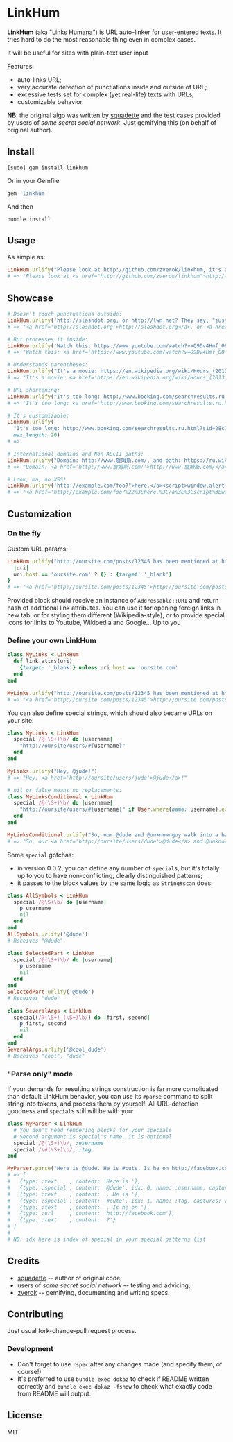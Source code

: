 # LinkHum

**LinkHum** (aka "Links Humana") is URL auto-linker for user-entered texts.
It tries hard to do the most reasonable thing even in complex cases.

It will be useful for sites with plain-text user input

Features:
* auto-links URL;
* very accurate detection of punctiations inside and outside of URL;
* excessive tests set for complex (yet real-life) texts with URLs;
* customizable behavior.

**NB**: the original algo was written by [squadette](https://github.com/squadette)
and the test cases provided by users of _some secret social network_.
Just gemifying this (on behalf of original author).

## Install

```
[sudo] gem install linkhum
```

Or in your Gemfile

```ruby
gem 'linkhum'
```

And then

```
bundle install
```

## Usage

As simple as:

```ruby
LinkHum.urlify("Please look at http://github.com/zverok/linkhum, it's awesome!")
# => 'Please look at <a href="http://github.com/zverok/linkhum">http://github.com/zverok/linkhum</a>, it's awesome!'
```

## Showcase

```ruby
# Doesn't touch punctuations outside:
LinkHum.urlify('http://slashdot.org, or http://lwn.net? They say, "just http://google.com"')
# => "<a href='http://slashdot.org'>http://slashdot.org</a>, or <a href='http://lwn.net'>http://lwn.net</a>? They say, \"just <a href='http://google.com'>http://google.com</a>\""

# But processes it inside:
LinkHum.urlify('Watch this: https://www.youtube.com/watch?v=Q9Dv4Hmf_O8')
# => "Watch this: <a href='https://www.youtube.com/watch?v=Q9Dv4Hmf_O8'>https://www.youtube.com/watch?v=Q9Dv4Hmf_O8</a>"

# Understands parentheses:
LinkHum.urlify("It's a movie: https://en.wikipedia.org/wiki/Hours_(2013_film) It's just parens: (https://www.youtube.com/watch?v=Q9Dv4Hmf_O8)")
# => "It's a movie: <a href='https://en.wikipedia.org/wiki/Hours_(2013_film)'>https://en.wikipedia.org/wiki/Hours_(2013_film)</a> It's just parens: (<a href='https://www.youtube.com/watch?v=Q9Dv4Hmf_O8'>https://www.youtube.com/watch?v=Q9Dv4Hmf_O8</a>)"

# URL shortening:
LinkHum.urlify("It's too long: http://www.booking.com/searchresults.ru.html?sid=28c7356c8d0fb6d81de3a45eff97e0fe;dcid=4;bb_asr=2&class_interval=1&csflt=%7B%7D&dest_id=-2167973&dest_type=city&group_adults=2&group_children=0&idf=1&label_click=undef&no_rooms=1&offset=0&review_score_group=empty&score_min=0&si=ai%2Cco%2Cci%2Cre%2Cdi&src=index&ss=Lisbon%2C%20Lisbon%20Region%2C%20Portugal&ss_raw=Lisbon&ssb=empty")
# => "It's too long: <a href='http://www.booking.com/searchresults.ru.html?sid=28c7356c8d0fb6d81de3a45eff97e0fe;dcid=4;bb_asr=2&class_interval=1&csflt=%7B%7D&dest_id=-2167973&dest_type=city&group_adults=2&group_children=0&idf=1&label_click=undef&no_rooms=1&offset=0&review_score_group=empty&score_min=0&si=ai,co,ci,re,di&src=index&ss=Lisbon,%20Lisbon%20Region,%20Portugal&ss_raw=Lisbon&ssb=empty'>http://www.booking.com/searchresults.ru.html?sid=28c7356c8d0f...</a>"

# It's customizable:
LinkHum.urlify(
  "It's too long: http://www.booking.com/searchresults.ru.html?sid=28c7356c8d0fb6d81de3a45eff97e0fe;dcid=4;bb_asr=2&class_interval=1&csflt=%7B%7D&dest_id=-2167973&dest_type=city&group_adults=2&group_children=0&idf=1&label_click=undef&no_rooms=1&offset=0&review_score_group=empty&score_min=0&si=ai%2Cco%2Cci%2Cre%2Cdi&src=index&ss=Lisbon%2C%20Lisbon%20Region%2C%20Portugal&ss_raw=Lisbon&ssb=empty",
  max_length: 20)
# =>

# International domains and Non-ASCII paths:
LinkHum.urlify("Domain: http://www.詹姆斯.com/, and path: https://ru.wikipedia.org/wiki/Эффект_Даннинга_—_Крюгера")
# => "Domain: <a href='http://www.詹姆斯.com/'>http://www.詹姆斯.com/</a>, and path: <a href='https://ru.wikipedia.org/wiki/%D0%AD%D1%84%D1%84%D0%B5%D0%BA%D1%82_%D0%94%D0%B0%D0%BD%D0%BD%D0%B8%D0%BD%D0%B3%D0%B0_%E2%80%94_%D0%9A%D1%80%D1%8E%D0%B3%D0%B5%D1%80%D0%B0'>https://ru.wikipedia.org/wiki/Эффект_Даннинга_—_Крюгера</a>"

# Look, ma, no XSS!
LinkHum.urlify('http://example.com/foo?">here.</a><script>window.alert("wow");</script>')
# => "<a href='http://example.com/foo?%22%3Ehere.%3C/a%3E%3Cscript%3Ewindow.alert(%22wow%22);%3C/script%3E'>http://example.com/foo?\">here.</a><script>window.alert(\"wow\")...</a>"
```

## Customization

### On the fly

Custom URL params:

```ruby
LinkHum.urlify("http://oursite.com/posts/12345 has been mentioned at http://cnn.com"){
  |uri|
  uri.host == 'oursite.com' ? {} : {target: '_blank'}
}
# => "<a href='http://oursite.com/posts/12345'>http://oursite.com/posts/12345</a> has been mentioned at <a href='http://cnn.com' target='_blank'>http://cnn.com</a>"
```

Provided block should receive an instance of `Addressable::URI` and
return hash of additional link attributes. You can use it for opening
foreign links in new tab, or for styling them different (Wikipedia-style),
or to provide special icons for links to Youtube, Wikipedia and Google...
Up to you

### Define your own LinkHum

```ruby
class MyLinks < LinkHum
  def link_attrs(uri)
    {target: '_blank'} unless uri.host == 'oursite.com'
  end
end

MyLinks.urlify("http://oursite.com/posts/12345 has been mentioned at http://cnn.com")
# => "<a href='http://oursite.com/posts/12345'>http://oursite.com/posts/12345</a> has been mentioned at <a href='http://cnn.com' target='_blank'>http://cnn.com</a>"
```

You can also define special strings, which should also became URLs on your
site:

```ruby
class MyLinks < LinkHum
  special /@(\S+)\b/ do |username|
    "http://oursite/users/#{username}"
  end
end

MyLinks.urlify("Hey, @jude!")
# => "Hey, <a href='http://oursite/users/jude'>@jude</a>!"

# nil or false means no replacements:
class MyLinksConditional < LinkHum
  special /@(\S+)\b/ do |username|
    "http://oursite/users/#{username}" if User.where(name: username).exists?
  end
end

MyLinksConditional.urlify("So, our @dude and @unknownguy walk into a bar...")
# => "So, our <a href='http://oursite/users/dude'>@dude</a> and @unknownguy walk into a bar..."
```

Some `special` gotchas:
* in version 0.0.2, you can define any number of `special`s, but it's
  totally up to you to have non-conflicting, clearly distinguished patterns;
* it passes to the block values by the same logic as `String#scan` does:

```ruby
class AllSymbols < LinkHum
  special /@\S+\b/ do |username|
    p username
    nil
  end
end
AllSymbols.urlify('@dude')
# Receives "@dude"

class SelectedPart < LinkHum
  special /@(\S+)\b/ do |username|
    p username
    nil
  end
end
SelectedPart.urlify('@dude')
# Receives "dude"

class SeveralArgs < LinkHum
  special(/@(\S+)_(\S+)\b/) do |first, second|
    p first, second
    nil
  end
end
SeveralArgs.urlify('@cool_dude')
# Receives "cool", "dude"
```

### "Parse only" mode

If your demands for resulting strings construction is far more complicated
than default LinkHum behavior, you can use its `#parse` command to split
string into tokens, and process them by yourself. All URL-detection
goodness and `special`s still will be with you:

```ruby
class MyParser < LinkHum
  # You don't need rendering blocks for your specials
  # Second argument is special's name, it is optional
  special /@(\S+)\b/, :username
  special /\#(\S+)\b/, :tag
end

MyParser.parse("Here is @dude. He is #cute. Is he on http://facebook.com?")
# => [
#   {type: :text    , content: 'Here is '},
#   {type: :special , content: '@dude', idx: 0, name: :username, captures: ['dude']},
#   {type: :text    , content: '. He is '},
#   {type: :special , content: '#cute', idx: 1, name: :tag, captures: ['cute']},
#   {type: :text    , content: '. Is he on '},
#   {type: :url     , content: 'http://facebook.com'},
#   {type: :text    , content: '?'}
# ]
#
# NB: idx here is index of special in your special patterns list
```

## Credits

* [squadette](https://github.com/squadette) -- author of original code;
* users of _some secret social network_ -- testing and advicing;
* [zverok](https://github.com/zverok) -- gemifying, documenting and
  writing specs.

## Contributing

Just usual fork-change-pull request process.

### Development

* Don't forget to use `rspec` after any changes made (and specify them,
  of course!)
* It's preferred to use `bundle exec dokaz` to check if README written
  correctly and `bundle exec dokaz -fshow` to check what exactly code
  from README will output.

## License

MIT
